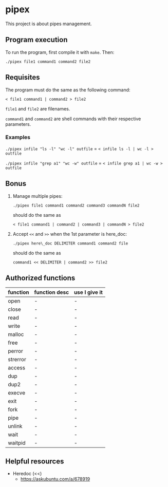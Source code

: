 # pipex
This project is about pipes management.

## Program execution
To run the program, first compile it with `make`. Then: 
```{bash}
./pipex file1 command1 command2 file2
```

## Requisites
The program must do the same as the following command:
```{bash}
< file1 command1 | command2 > file2
```

`file1` and `file2` are filenames.

`command1` and `command2` are shell commands with their respective parameters.

### Examples
`./pipex infile "ls -l" "wc -l" outfile` = `< infile ls -l | wc -l > outfile`

`./pipex infile "grep a1" "wc -w" outfile` = `< infile grep a1 | wc -w > outfile`

## Bonus
1. Manage multiple pipes:
	```{bash}
	./pipex file1 command1 command2 command3 commandN file2
	```
	should do the same as
	```{bash}
	< file1 command1 | command2 | command3 | commandN > file2
	```

2. Accept `<<` and `>>` when the 1st parameter is here_doc:
	```{bash}
	./pipex here\_doc DELIMITER command1 command2 file
	```
	should do the same as
	```{bash}
	command1 << DELIMITER | command2 >> file2
	```


## Authorized functions
| function | function desc | use I give it |
|-|-|-|
| open |-|-|
| close |-|-|
| read |-|-|
| write |-|-|
| malloc |-|-|
| free |-|-|
| perror |-|-|
| strerror |-|-|
| access |-|-|
| dup |-|-|
| dup2 |-|-|
| execve |-|-|
| exit |-|-|
| fork |-|-|
| pipe |-|-|
| unlink |-|-|
| wait |-|-|
| waitpid |-|-|

## Helpful resources
- Heredoc (<<)
	- https://askubuntu.com/a/678919

